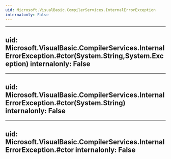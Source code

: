 ```yaml
---
uid: Microsoft.VisualBasic.CompilerServices.InternalErrorException
internalonly: False
---
```


---
uid: Microsoft.VisualBasic.CompilerServices.InternalErrorException.#ctor(System.String,System.Exception)
internalonly: False
---

---
uid: Microsoft.VisualBasic.CompilerServices.InternalErrorException.#ctor(System.String)
internalonly: False
---

---
uid: Microsoft.VisualBasic.CompilerServices.InternalErrorException.#ctor
internalonly: False
---
